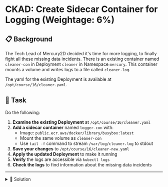 # CKAD: Create Sidecar Container for Logging (Weightage: 6%)

## 📋 Background

The Tech Lead of Mercury2D decided it's time for more logging, to finally fight all these missing data incidents. There is an existing container named `cleaner-con` in Deployment `cleaner` in Namespace `mercury`. This container mounts a volume and writes logs to a file called `cleaner.log`.

The yaml for the existing Deployment is available at `/opt/course/16/cleaner.yaml`.

## 🎯 Task

Do the following:

1. **Examine the existing Deployment** at `/opt/course/16/cleaner.yaml`
2. **Add a sidecar container** named `logger-con` with:
   - Image: `public.ecr.aws/docker/library/busybox:latest`
   - Mount the same volume as `cleaner-con`
   - Use `tail -f` command to stream `/var/log/cleaner.log` to stdout
3. **Save your changes** to `/opt/course/16/cleaner-new.yaml`
4. **Apply the updated Deployment** to make it running
5. **Verify** the logs are accessible via `kubectl logs`
6. **Check the logs** to find information about the missing data incidents

---

<details>
<summary>📖 Solution</summary>


- In Kubernetes 1.28+, sidecar containers are init containers with `restartPolicy: Always`
- The sidecar container should mount the same volume (`logs`) at the same path (`/var/log`)
- Use `tail -f /var/log/cleaner.log` to continuously stream the log file
- Test with: `kubectl logs -n mercury deployment/cleaner -c logger-con`

```bash
# First, examine the existing deployment
cat /opt/course/16/cleaner.yaml

# Copy and modify the deployment
cp /opt/course/16/cleaner.yaml /opt/course/16/cleaner-new.yaml

# Edit the file to add the sidecar container
# You can use vim, nano, or create a new version
cat <<'EOF' > /opt/course/16/cleaner-new.yaml
apiVersion: apps/v1
kind: Deployment
metadata:
  name: cleaner
  namespace: mercury
spec:
  replicas: 1
  selector:
    matchLabels:
      app: cleaner
  template:
    metadata:
      labels:
        app: cleaner
    spec:
      volumes:
      - name: logs
        emptyDir: {}
      initContainers:
      - name: logger-con
        image: public.ecr.aws/docker/library/busybox:latest
        restartPolicy: Always
        volumeMounts:
        - name: logs
          mountPath: /var/log
        command: ["sh", "-c", "tail -f /var/log/cleaner.log"]
      containers:
      - name: cleaner-con
        image: public.ecr.aws/docker/library/busybox:latest
        volumeMounts:
        - name: logs
          mountPath: /var/log
        command: ["sh", "-c"]
        args:
        - |
          while true; do
            echo "$(date '+%Y-%m-%d %H:%M:%S') - Cleaning data..." >> /var/log/cleaner.log
            echo "$(date '+%Y-%m-%d %H:%M:%S') - Found 42 records" >> /var/log/cleaner.log
            echo "$(date '+%Y-%m-%d %H:%M:%S') - WARNING: 3 records missing!" >> /var/log/cleaner.log
            echo "$(date '+%Y-%m-%d %H:%M:%S') - Data cleanup completed" >> /var/log/cleaner.log
            sleep 10
          done
EOF

# Apply the updated deployment
kubectl apply -f /opt/course/16/cleaner-new.yaml

# Wait for the deployment to roll out
kubectl rollout status deployment/cleaner -n mercury

# Check the logs from the sidecar container
kubectl logs -n mercury deployment/cleaner -c logger-con

# You should see log entries including warnings about missing data:
# "WARNING: 3 records missing!"
```

**Key Points:**
- The `logger-con` container is defined as an `initContainer` with `restartPolicy: Always`
- This makes it a sidecar that runs alongside the main container
- Both containers share the same `logs` volume
- The sidecar uses `tail -f` to continuously stream the log file to stdout
- The logs reveal "WARNING: 3 records missing!" - the missing data incidents!

</details>
